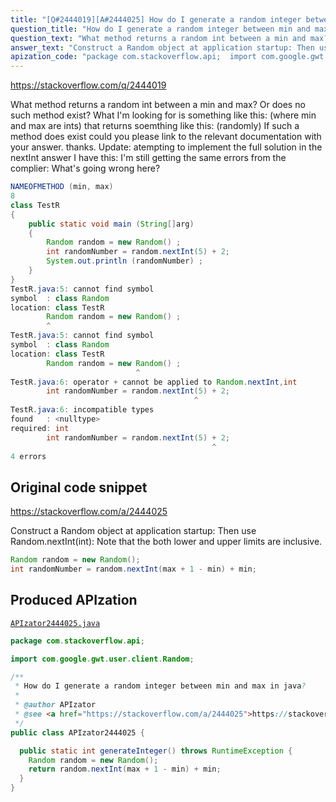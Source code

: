 ```yaml
---
title: "[Q#2444019][A#2444025] How do I generate a random integer between min and max in java?"
question_title: "How do I generate a random integer between min and max in java?"
question_text: "What method returns a random int between a min and max? Or does no such method exist? What I'm looking for is something like this: (where min and max are ints) that returns soemthing like this: (randomly) If such a method does exist could you please link to the relevant documentation with your answer. thanks. Update: atempting to implement the full solution in the nextInt answer I have this: I'm still getting the same errors from the complier: What's going wrong here?"
answer_text: "Construct a Random object at application startup: Then use Random.nextInt(int): Note that the both lower and upper limits are inclusive."
apization_code: "package com.stackoverflow.api;  import com.google.gwt.user.client.Random;  /**  * How do I generate a random integer between min and max in java?  *  * @author APIzator  * @see <a href=\"https://stackoverflow.com/a/2444025\">https://stackoverflow.com/a/2444025</a>  */ public class APIzator2444025 {    public static int generateInteger() throws RuntimeException {     Random random = new Random();     return random.nextInt(max + 1 - min) + min;   } }"
---
```


https://stackoverflow.com/q/2444019

What method returns a random int between a min and max? Or does no such method exist?
What I&#x27;m looking for is something like this:
(where min and max are ints)
that returns soemthing like this:
(randomly)
If such a method does exist could you please link to the relevant documentation with your answer. thanks.
Update: atempting to implement the full solution in the nextInt answer I have this:
I&#x27;m still getting the same errors from the complier:
What&#x27;s going wrong here?


```java
NAMEOFMETHOD (min, max)
8
class TestR
{
    public static void main (String[]arg) 
    {   
        Random random = new Random() ;
        int randomNumber = random.nextInt(5) + 2;
        System.out.println (randomNumber) ; 
    } 
}
TestR.java:5: cannot find symbol
symbol  : class Random
location: class TestR
        Random random = new Random() ;
        ^
TestR.java:5: cannot find symbol
symbol  : class Random
location: class TestR
        Random random = new Random() ;
                            ^
TestR.java:6: operator + cannot be applied to Random.nextInt,int
        int randomNumber = random.nextInt(5) + 2;
                                         ^
TestR.java:6: incompatible types
found   : <nulltype>
required: int
        int randomNumber = random.nextInt(5) + 2;
                                             ^
4 errors
```


## Original code snippet

https://stackoverflow.com/a/2444025

Construct a Random object at application startup:
Then use Random.nextInt(int):
Note that the both lower and upper limits are inclusive.

```java
Random random = new Random();
int randomNumber = random.nextInt(max + 1 - min) + min;
```

## Produced APIzation

[`APIzator2444025.java`](https://github.com/pasqualesalza/apization-temp-data/raw/master/apizations/java/APIzator2444025.java)

```java
package com.stackoverflow.api;

import com.google.gwt.user.client.Random;

/**
 * How do I generate a random integer between min and max in java?
 *
 * @author APIzator
 * @see <a href="https://stackoverflow.com/a/2444025">https://stackoverflow.com/a/2444025</a>
 */
public class APIzator2444025 {

  public static int generateInteger() throws RuntimeException {
    Random random = new Random();
    return random.nextInt(max + 1 - min) + min;
  }
}

```